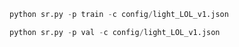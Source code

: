 ```python training
python sr.py -p train -c config/light_LOL_v1.json  
```

```python testing
python sr.py -p val -c config/light_LOL_v1.json
```

